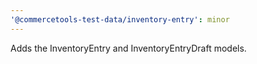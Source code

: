 ```yaml
---
'@commercetools-test-data/inventory-entry': minor
---
```


Adds the InventoryEntry and InventoryEntryDraft models.
